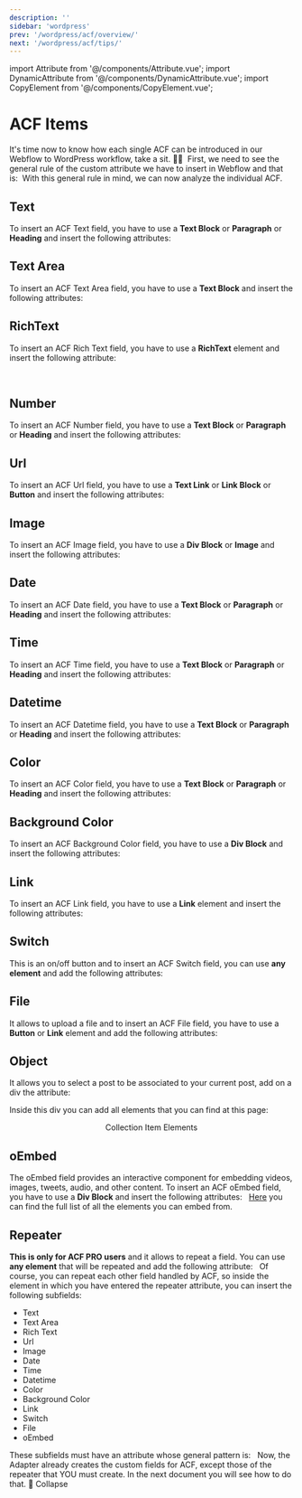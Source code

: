 ```yaml
---
description: ''
sidebar: 'wordpress'
prev: '/wordpress/acf/overview/'
next: '/wordpress/acf/tips/'
---
```

import Attribute from '@/components/Attribute.vue';
import DynamicAttribute from '@/components/DynamicAttribute.vue';
import CopyElement from '@/components/CopyElement.vue';
​
# ACF Items
It's time now to know how each single ACF can be introduced in our Webflow to WordPress workflow, take a sit. 👨‍🏫
​
First, we need to see the general rule of the custom attribute we have to insert in Webflow and that is:
​
<DynamicAttribute name="acf:field-type" value="field-slug" />
​
With this general rule in mind, we can now analyze the individual ACF.
​
## Text
To insert an ACF Text field, you have to use a **Text Block** or **Paragraph** or **Heading** and insert the following attributes:
​
<DynamicAttribute name="acf:text" value="field-slug" />
​
## Text Area
To insert an ACF Text Area field, you have to use a **Text Block** and insert the following attributes:
​
<DynamicAttribute name="acf:textarea" value="field-slug" />

## RichText

To insert an ACF Rich Text field, you have to use a **RichText** element and insert the following attribute:

<DynamicAttribute name="acf:richtext" value="field-slug" />
​

## Number
To insert an ACF Number field, you have to use a **Text Block** or **Paragraph** or **Heading** and insert the following attributes:
​
<DynamicAttribute name="acf:number" value="field-slug" />
​
## Url
To insert an ACF Url field, you have to use a **Text Link** or **Link Block** or **Button** and insert the following attributes:
​
<DynamicAttribute name="acf:url" value="field-slug" />
​
## Image
To insert an ACF Image field, you have to use a **Div Block** or **Image** and insert the following attributes:
​
<DynamicAttribute name="acf:image" value="field-slug" />
​
## Date
To insert an ACF Date field, you have to use a **Text Block** or **Paragraph** or **Heading** and insert the following attributes:
​
<DynamicAttribute name="acf:date" value="field-slug" />
​
## Time
To insert an ACF Time field, you have to use a **Text Block** or **Paragraph** or **Heading** and insert the following attributes:
​
<DynamicAttribute name="acf:time" value="field-slug" />
​
## Datetime
To insert an ACF Datetime field, you have to use a **Text Block** or **Paragraph** or **Heading** and insert the following attributes:
​
<DynamicAttribute name="acf:datetime" value="field-slug" />
​
## Color
To insert an ACF Color field, you have to use a **Text Block** or **Paragraph** or **Heading** and insert the following attributes:
​
<DynamicAttribute name="acf:color" value="field-slug" />
​
## Background Color
To insert an ACF Background Color field, you have to use a **Div Block** and insert the following attributes:
​
<DynamicAttribute name="acf:bgcolor" value="field-slug" />
​
## Link
To insert an ACF Link field, you have to use a **Link** element and insert the following attributes:
​
<DynamicAttribute name="acf:link" value="field-slug" />
​
## Switch
This is an on/off button and to insert an ACF Switch field, you can use **any element** and add the following attributes:
​
<DynamicAttribute name="acf:switch" value="field-slug" />
​
## File
It allows to upload a file and to insert an ACF File field, you have to use a **Button** or **Link** element and add the following attributes:
​
<DynamicAttribute name="acf:file" value="field-slug" />

## Object
It allows you to select a post to be associated to your current post, add on a div the attribute:

<DynamicAttribute name="acf:object" value="field-slug" />

Inside this div you can add all elements that you can find at this page:

<div align="center">
<g-link class="ml-auto text-ui-primary font-bold px-4 py-2 border border-ui-border rounded-lg hover:bg-ui-primary hover:text-white transition-colors active--exact active no-underline" to="/wordpress/blog/collection-item-elements/">Collection Item Elements</g-link>
</div>

## oEmbed
The oEmbed field provides an interactive component for embedding videos, images, tweets, audio, and other content.
To insert an ACF oEmbed field, you have to use a **Div Block** and insert the following attributes:
​
<DynamicAttribute name="acf:oembed" value="field-slug" />
​
[Here](https://wordpress.org/support/article/embeds/#okay-so-what-sites-can-i-embed-from) you can find the full list of all the elements you can embed from.
​
## Repeater
**This is only for ACF PRO users** and it allows to repeat a field. You can use **any element** that will be repeated and add the following attribute:
​
<DynamicAttribute name="acf:repeater" value="field-slug" />
​
Of course, you can repeat each other field handled by ACF, so inside the element in which you have entered the repeater attribute, you can insert the following subfields:
​
- Text
- Text Area
- Rich Text
- Url
- Image
- Date
- Time
- Datetime
- Color
- Background Color
- Link
- Switch
- File
- oEmbed
​

These subfields must have an attribute whose general pattern is:
​
<DynamicAttribute name="subfield:field-type" value="field-slug" />
​
Now, the Adapter already creates the custom fields for ACF, except those of the repeater that YOU must create. In the next document you will see how to do that. 🤙
Collapse



